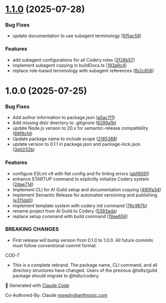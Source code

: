 # [1.1.0](https://github.com/turalnovruzov/codery/compare/v1.0.0...v1.1.0) (2025-07-28)


### Bug Fixes

* update documentation to use subagent terminology ([5f5ac56](https://github.com/turalnovruzov/codery/commit/5f5ac564ae9e94f70c5d7bcbd1dfe9b664f85de4))


### Features

* add subagent configurations for all Codery roles ([2f28b57](https://github.com/turalnovruzov/codery/commit/2f28b5792105a0a7f0d383e1012bdd12d43814cc))
* implement subagent copying in buildDocs.ts ([193a9c4](https://github.com/turalnovruzov/codery/commit/193a9c4699337c7e6d91025b54760eb426a35ec6))
* replace role-based terminology with subagent references ([fb2c856](https://github.com/turalnovruzov/codery/commit/fb2c856563cd40984b2061f982706f991d224c9d))

# 1.0.0 (2025-07-25)


### Bug Fixes

* Add author information to package.json ([a5ac7f1](https://github.com/turalnovruzov/codery/commit/a5ac7f13999a18f6314d0eef0dd5d2c9b024aac8))
* Add missing dist/ directory to .gitignore ([6289a1b](https://github.com/turalnovruzov/codery/commit/6289a1b3df8abfe985b1937649ee5535398603f0))
* update Node.js version to 20.x for semantic-release compatibility ([69f8cfd](https://github.com/turalnovruzov/codery/commit/69f8cfd835cae807fe18acd646a51735acdeb828))
* Update package name to include scope ([2165388](https://github.com/turalnovruzov/codery/commit/21653885bf95b6f413d82a9b86dfc951c670a1ca))
* update version to 0.1.1 in package.json and package-lock.json ([3dd232b](https://github.com/turalnovruzov/codery/commit/3dd232ba96e54fd4ae343f5d553a4b3448fb8545))


### Features

* configure ESLint v9 with flat config and fix linting errors ([abf8081](https://github.com/turalnovruzov/codery/commit/abf8081c64b17a47bf212f305bf7d8fe1f826ad1))
* enhance STARTUP command to explicitly initialize Codery system ([2dae714](https://github.com/turalnovruzov/codery/commit/2dae71458becc51b0bf7042a505645c0efd7a21a))
* Implement CLI for AI Guild setup and documentation copying ([490fa34](https://github.com/turalnovruzov/codery/commit/490fa345a3d65c9226a8851fcea29872d23930cd))
* implement Semantic Release for automated versioning and publishing ([e311dd0](https://github.com/turalnovruzov/codery/commit/e311dd0543bfe53cc78245c1b2ce80daa24c7190))
* implement template system with codery init command ([76c967b](https://github.com/turalnovruzov/codery/commit/76c967bad74016e4b43ee49fabae4ea485496072))
* rename project from AI Guild to Codery ([5393ada](https://github.com/turalnovruzov/codery/commit/5393adaa0d14af74d4a1b402e94625650f9c63ce))
* replace setup command with build command ([19ae656](https://github.com/turalnovruzov/codery/commit/19ae6560ef5e0798e3f526e1101a0bdaeb5213a7))


### BREAKING CHANGES

* First release will bump version from 0.1.0 to 1.0.0.
All future commits must follow conventional commit format.

COD-7
* This is a complete rebrand. The package name, CLI command,
and all directory structures have changed. Users of the previous @hdts/guild
package should migrate to @hdts/codery.

🤖 Generated with [Claude Code](https://claude.ai/code)

Co-Authored-By: Claude <noreply@anthropic.com>
